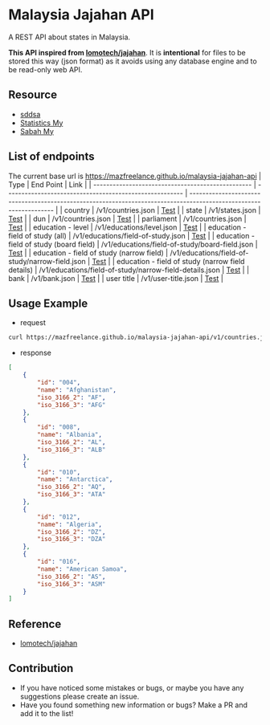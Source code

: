 # Malaysia Jajahan API

A REST API about states in Malaysia.

**This API inspired from [lomotech/jajahan](https://github.com/lomotech/jajahan)**. It is **intentional** for files to be stored this way (json format) as it avoids using any database engine and to be read-only web API.

## Resource

- [sddsa](http://sddsa.mampu.gov.my/)
- [Statistics My](http://statistics.gov.my/)
- [Sabah My](http://www.sabah.gov.my/)

## List of endpoints

The current base url is https://mazfreelance.github.io/malaysia-jajahan-api
| Type                                              | End Point                                               | Link                                                                                                               |
| ------------------------------------------------- | ------------------------------------------------------- | ------------------------------------------------------------------------------------------------------------------ |
| country                                           | /v1/countries.json                                      | [Test](https://mazfreelance.github.io/malaysia-jajahan-api/v1/countries.json)                                      |
| state                                             | /v1/states.json                                         | [Test](https://mazfreelance.github.io/malaysia-jajahan-api/v1/states.json)                                         |
| dun                                               | /v1/countries.json                                      | [Test](https://mazfreelance.github.io/malaysia-jajahan-api/v1/dun.json)                                            |
| parliament                                        | /v1/countries.json                                      | [Test](https://mazfreelance.github.io/malaysia-jajahan-api/v1/parliament.json)                                     |
| education - level                                 | /v1/educations/level.json                               | [Test](https://mazfreelance.github.io/malaysia-jajahan-api/v1/educations/level.json)                               |
| education - field of study (all)                  | /v1/educations/field-of-study.json                      | [Test](https://mazfreelance.github.io/malaysia-jajahan-api/v1/educations/field-of-study.json)                      |
| education - field of study (board field)          | /v1/educations/field-of-study/board-field.json          | [Test](https://mazfreelance.github.io/malaysia-jajahan-api/v1/educations/field-of-study/board-field.json)          |
| education - field of study (narrow field)         | /v1/educations/field-of-study/narrow-field.json         | [Test](https://mazfreelance.github.io/malaysia-jajahan-api/v1/educations/field-of-study/narrow-field.json)         |
| education - field of study (narrow field details) | /v1/educations/field-of-study/narrow-field-details.json | [Test](https://mazfreelance.github.io/malaysia-jajahan-api/v1/educations/field-of-study/narrow-field-details.json) |
| bank                                              | /v1/bank.json                                           | [Test](https://mazfreelance.github.io/malaysia-jajahan-api/v1/bank.json)                                           |
| user title                                        | /v1/user-title.json                                     | [Test](https://mazfreelance.github.io/malaysia-jajahan-api/v1/user-title.json)                                     |

## Usage Example

- request

```bash
curl https://mazfreelance.github.io/malaysia-jajahan-api/v1/countries.json
```

- response

```json
[
    {
        "id": "004",
        "name": "Afghanistan",
        "iso_3166_2": "AF",
        "iso_3166_3": "AFG"
    },
    {
        "id": "008",
        "name": "Albania",
        "iso_3166_2": "AL",
        "iso_3166_3": "ALB"
    },
    {
        "id": "010",
        "name": "Antarctica",
        "iso_3166_2": "AQ",
        "iso_3166_3": "ATA"
    },
    {
        "id": "012",
        "name": "Algeria",
        "iso_3166_2": "DZ",
        "iso_3166_3": "DZA"
    },
    {
        "id": "016",
        "name": "American Samoa",
        "iso_3166_2": "AS",
        "iso_3166_3": "ASM"
    }
]
```

## Reference

- [lomotech/jajahan](https://github.com/lomotech/jajahan)

## Contribution

- If you have noticed some mistakes or bugs, or maybe you have any suggestions please create an issue.
- Have you found something new information or bugs? Make a PR and add it to the list!
